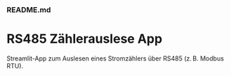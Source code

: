 ### README.md
# RS485 Zählerauslese App

Streamlit-App zum Auslesen eines Stromzählers über RS485 (z. B. Modbus RTU).